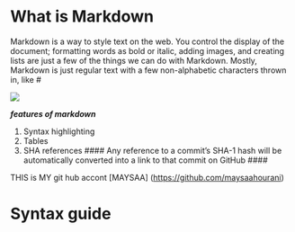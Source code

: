 # What is Markdown 

Markdown is a way to style text on the web. You control the display of the document; formatting words as bold or italic, adding images, and creating lists are just a few of the things we can do with Markdown. Mostly, Markdown is just regular text with a few non-alphabetic characters thrown in, like # 

<img  src= "f/home/mais/102/reading-notes/Markdown_cover.png" >



***features of markdown***

1. Syntax highlighting
1. Tables 
1. SHA references #### Any reference to a commit’s SHA-1 hash will be automatically converted into a link to that commit on GitHub ####


THIS is MY git hub accont [MAYSAA] (https://github.com/maysaahourani)

# Syntax guide #
